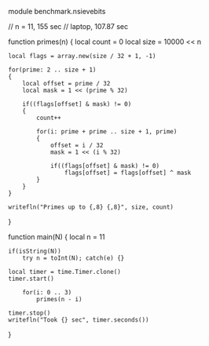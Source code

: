 module benchmark.nsievebits

// n = 11, 155 sec
// laptop, 107.87 sec

function primes(n)
{
	local count = 0
	local size = 10000 << n

	local flags = array.new(size / 32 + 1, -1)

	for(prime: 2 .. size + 1)
	{
		local offset = prime / 32
		local mask = 1 << (prime % 32)

		if((flags[offset] & mask) != 0)
		{
			count++

			for(i: prime + prime .. size + 1, prime)
			{
				offset = i / 32
				mask = 1 << (i % 32)

				if((flags[offset] & mask) != 0)
					flags[offset] = flags[offset] ^ mask
			}
		}
	}

	writefln("Primes up to {,8} {,8}", size, count)
}

function main(N)
{
	local n = 11

	if(isString(N))
		try n = toInt(N); catch(e) {}

	local timer = time.Timer.clone()
	timer.start()

	    for(i: 0 .. 3)
	        primes(n - i)

	timer.stop()
	writefln("Took {} sec", timer.seconds())
}